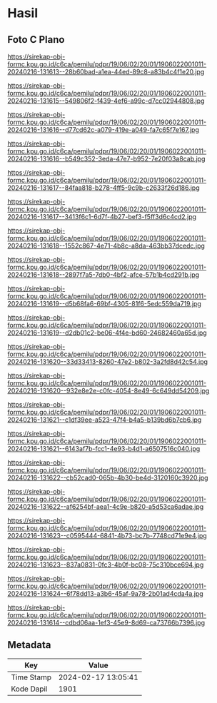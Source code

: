# Hasil

## Foto C Plano

https://sirekap-obj-formc.kpu.go.id/c6ca/pemilu/pdpr/19/06/02/20/01/1906022001011-20240216-131613--28b60bad-a1ea-44ed-89c8-a83b4c4f1e20.jpg

https://sirekap-obj-formc.kpu.go.id/c6ca/pemilu/pdpr/19/06/02/20/01/1906022001011-20240216-131615--549806f2-f439-4ef6-a99c-d7cc02944808.jpg

https://sirekap-obj-formc.kpu.go.id/c6ca/pemilu/pdpr/19/06/02/20/01/1906022001011-20240216-131616--d77cd62c-a079-419e-a049-fa7c65f7e167.jpg

https://sirekap-obj-formc.kpu.go.id/c6ca/pemilu/pdpr/19/06/02/20/01/1906022001011-20240216-131616--b549c352-3eda-47e7-b952-7e20f03a8cab.jpg

https://sirekap-obj-formc.kpu.go.id/c6ca/pemilu/pdpr/19/06/02/20/01/1906022001011-20240216-131617--84faa818-b278-4ff5-9c9b-c2633f26d186.jpg

https://sirekap-obj-formc.kpu.go.id/c6ca/pemilu/pdpr/19/06/02/20/01/1906022001011-20240216-131617--3413f6c1-6d7f-4b27-bef3-f5ff3d6c4cd2.jpg

https://sirekap-obj-formc.kpu.go.id/c6ca/pemilu/pdpr/19/06/02/20/01/1906022001011-20240216-131618--1552c867-4e71-4b8c-a8da-463bb37dcedc.jpg

https://sirekap-obj-formc.kpu.go.id/c6ca/pemilu/pdpr/19/06/02/20/01/1906022001011-20240216-131618--2897f7a5-7db0-4bf2-afce-57b1b4cd291b.jpg

https://sirekap-obj-formc.kpu.go.id/c6ca/pemilu/pdpr/19/06/02/20/01/1906022001011-20240216-131619--d5b68fa6-69bf-4305-81f6-5edc559da719.jpg

https://sirekap-obj-formc.kpu.go.id/c6ca/pemilu/pdpr/19/06/02/20/01/1906022001011-20240216-131619--d2db01c2-be06-4f4e-bd60-24682460a65d.jpg

https://sirekap-obj-formc.kpu.go.id/c6ca/pemilu/pdpr/19/06/02/20/01/1906022001011-20240216-131620--33d33413-8260-47e2-b802-3a2fd8d42c54.jpg

https://sirekap-obj-formc.kpu.go.id/c6ca/pemilu/pdpr/19/06/02/20/01/1906022001011-20240216-131620--932e8e2e-c0fc-4054-8e49-6c649dd54209.jpg

https://sirekap-obj-formc.kpu.go.id/c6ca/pemilu/pdpr/19/06/02/20/01/1906022001011-20240216-131621--c1df39ee-a523-47f4-b4a5-b139bd6b7cb6.jpg

https://sirekap-obj-formc.kpu.go.id/c6ca/pemilu/pdpr/19/06/02/20/01/1906022001011-20240216-131621--6143af7b-fcc1-4e93-b4d1-a6507516c040.jpg

https://sirekap-obj-formc.kpu.go.id/c6ca/pemilu/pdpr/19/06/02/20/01/1906022001011-20240216-131622--cb52cad0-065b-4b30-be4d-3120160c3920.jpg

https://sirekap-obj-formc.kpu.go.id/c6ca/pemilu/pdpr/19/06/02/20/01/1906022001011-20240216-131622--af6254bf-aea1-4c9e-b820-a5d53ca6adae.jpg

https://sirekap-obj-formc.kpu.go.id/c6ca/pemilu/pdpr/19/06/02/20/01/1906022001011-20240216-131623--c0595444-6841-4b73-bc7b-7748cd71e9e4.jpg

https://sirekap-obj-formc.kpu.go.id/c6ca/pemilu/pdpr/19/06/02/20/01/1906022001011-20240216-131623--837a0831-0fc3-4b0f-bc08-75c310bce694.jpg

https://sirekap-obj-formc.kpu.go.id/c6ca/pemilu/pdpr/19/06/02/20/01/1906022001011-20240216-131624--6f78dd13-a3b6-45af-9a78-2b01ad4cda4a.jpg

https://sirekap-obj-formc.kpu.go.id/c6ca/pemilu/pdpr/19/06/02/20/01/1906022001011-20240216-131614--cdbd06aa-1ef3-45e9-8d69-ca73766b7396.jpg


## Metadata

| Key        | Value               |
| ---------- | ------------------- |
| Time Stamp | 2024-02-17 13:05:41 |
| Kode Dapil | 1901                |



